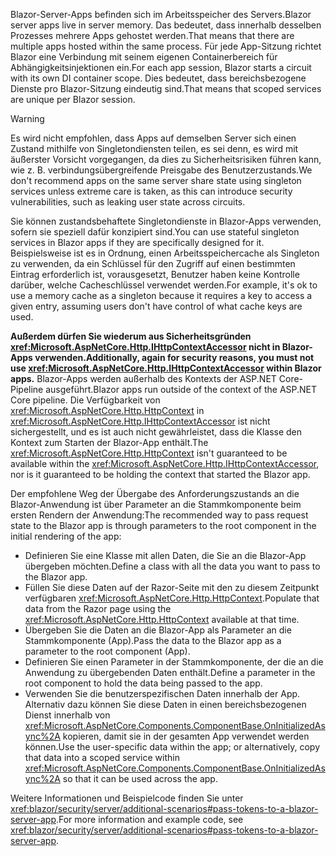 <span data-ttu-id="1a096-101">Blazor-Server-Apps befinden sich im Arbeitsspeicher des Servers.</span><span class="sxs-lookup"><span data-stu-id="1a096-101">Blazor server apps live in server memory.</span></span> <span data-ttu-id="1a096-102">Das bedeutet, dass innerhalb desselben Prozesses mehrere Apps gehostet werden.</span><span class="sxs-lookup"><span data-stu-id="1a096-102">That means that there are multiple apps hosted within the same process.</span></span> <span data-ttu-id="1a096-103">Für jede App-Sitzung richtet Blazor eine Verbindung mit seinem eigenen Containerbereich für Abhängigkeitsinjektionen ein.</span><span class="sxs-lookup"><span data-stu-id="1a096-103">For each app session, Blazor starts a circuit with its own DI container scope.</span></span> <span data-ttu-id="1a096-104">Dies bedeutet, dass bereichsbezogene Dienste pro Blazor-Sitzung eindeutig sind.</span><span class="sxs-lookup"><span data-stu-id="1a096-104">That means that scoped services are unique per Blazor session.</span></span>

> [!WARNING]
> <span data-ttu-id="1a096-105">Es wird nicht empfohlen, dass Apps auf demselben Server sich einen Zustand mithilfe von Singletondiensten teilen, es sei denn, es wird mit äußerster Vorsicht vorgegangen, da dies zu Sicherheitsrisiken führen kann, wie z. B. verbindungsübergreifende Preisgabe des Benutzerzustands.</span><span class="sxs-lookup"><span data-stu-id="1a096-105">We don't recommend apps on the same server share state using singleton services unless extreme care is taken, as this can introduce security vulnerabilities, such as leaking user state across circuits.</span></span>

<span data-ttu-id="1a096-106">Sie können zustandsbehaftete Singletondienste in Blazor-Apps verwenden, sofern sie speziell dafür konzipiert sind.</span><span class="sxs-lookup"><span data-stu-id="1a096-106">You can use stateful singleton services in Blazor apps if they are specifically designed for it.</span></span> <span data-ttu-id="1a096-107">Beispielsweise ist es in Ordnung, einen Arbeitsspeichercache als Singleton zu verwenden, da ein Schlüssel für den Zugriff auf einen bestimmten Eintrag erforderlich ist, vorausgesetzt, Benutzer haben keine Kontrolle darüber, welche Cacheschlüssel verwendet werden.</span><span class="sxs-lookup"><span data-stu-id="1a096-107">For example, it's ok to use a memory cache as a singleton because it requires a key to access a given entry, assuming users don't have control of what cache keys are used.</span></span>

<span data-ttu-id="1a096-108">**Außerdem dürfen Sie wiederum aus Sicherheitsgründen <xref:Microsoft.AspNetCore.Http.IHttpContextAccessor> nicht in Blazor-Apps verwenden.**</span><span class="sxs-lookup"><span data-stu-id="1a096-108">**Additionally, again for security reasons, you must not use <xref:Microsoft.AspNetCore.Http.IHttpContextAccessor> within Blazor apps.**</span></span> <span data-ttu-id="1a096-109">Blazor-Apps werden außerhalb des Kontexts der ASP.NET Core-Pipeline ausgeführt.</span><span class="sxs-lookup"><span data-stu-id="1a096-109">Blazor apps run outside of the context of the ASP.NET Core pipeline.</span></span> <span data-ttu-id="1a096-110">Die Verfügbarkeit von <xref:Microsoft.AspNetCore.Http.HttpContext> in <xref:Microsoft.AspNetCore.Http.IHttpContextAccessor> ist nicht sichergestellt, und es ist auch nicht gewährleistet, dass die Klasse den Kontext zum Starten der Blazor-App enthält.</span><span class="sxs-lookup"><span data-stu-id="1a096-110">The <xref:Microsoft.AspNetCore.Http.HttpContext> isn't guaranteed to be available within the <xref:Microsoft.AspNetCore.Http.IHttpContextAccessor>, nor is it guaranteed to be holding the context that started the Blazor app.</span></span>

<span data-ttu-id="1a096-111">Der empfohlene Weg der Übergabe des Anforderungszustands an die Blazor-Anwendung ist über Parameter an die Stammkomponente beim ersten Rendern der Anwendung:</span><span class="sxs-lookup"><span data-stu-id="1a096-111">The recommended way to pass request state to the Blazor app is through parameters to the root component in the initial rendering of the app:</span></span>

* <span data-ttu-id="1a096-112">Definieren Sie eine Klasse mit allen Daten, die Sie an die Blazor-App übergeben möchten.</span><span class="sxs-lookup"><span data-stu-id="1a096-112">Define a class with all the data you want to pass to the Blazor app.</span></span>
* <span data-ttu-id="1a096-113">Füllen Sie diese Daten auf der Razor-Seite mit den zu diesem Zeitpunkt verfügbaren <xref:Microsoft.AspNetCore.Http.HttpContext>.</span><span class="sxs-lookup"><span data-stu-id="1a096-113">Populate that data from the Razor page using the <xref:Microsoft.AspNetCore.Http.HttpContext> available at that time.</span></span>
* <span data-ttu-id="1a096-114">Übergeben Sie die Daten an die Blazor-App als Parameter an die Stammkomponente (App).</span><span class="sxs-lookup"><span data-stu-id="1a096-114">Pass the data to the Blazor app as a parameter to the root component (App).</span></span>
* <span data-ttu-id="1a096-115">Definieren Sie einen Parameter in der Stammkomponente, der die an die Anwendung zu übergebenden Daten enthält.</span><span class="sxs-lookup"><span data-stu-id="1a096-115">Define a parameter in the root component to hold the data being passed to the app.</span></span>
* <span data-ttu-id="1a096-116">Verwenden Sie die benutzerspezifischen Daten innerhalb der App. Alternativ dazu können Sie diese Daten in einen bereichsbezogenen Dienst innerhalb von <xref:Microsoft.AspNetCore.Components.ComponentBase.OnInitializedAsync%2A> kopieren, damit sie in der gesamten App verwendet werden können.</span><span class="sxs-lookup"><span data-stu-id="1a096-116">Use the user-specific data within the app; or alternatively, copy that data into a scoped service within <xref:Microsoft.AspNetCore.Components.ComponentBase.OnInitializedAsync%2A> so that it can be used across the app.</span></span>

<span data-ttu-id="1a096-117">Weitere Informationen und Beispielcode finden Sie unter <xref:blazor/security/server/additional-scenarios#pass-tokens-to-a-blazor-server-app>.</span><span class="sxs-lookup"><span data-stu-id="1a096-117">For more information and example code, see <xref:blazor/security/server/additional-scenarios#pass-tokens-to-a-blazor-server-app>.</span></span>
